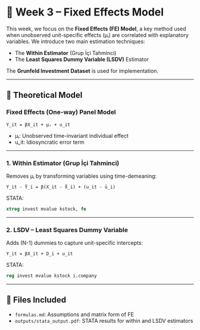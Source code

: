 # 📘 Week 3 – Fixed Effects Model

This week, we focus on the **Fixed Effects (FE) Model**, a key method used when unobserved unit-specific effects (μᵢ) are correlated with explanatory variables. We introduce two main estimation techniques:
- The **Within Estimator** (Grup İçi Tahminci)
- The **Least Squares Dummy Variable (LSDV)** Estimator

The **Grunfeld Investment Dataset** is used for implementation.

---

## 🧮 Theoretical Model

### Fixed Effects (One-way) Panel Model
```
Y_it = βX_it + μᵢ + u_it
```
- μᵢ: Unobserved time-invariant individual effect
- u_it: Idiosyncratic error term

---

### 1. Within Estimator (Grup İçi Tahminci)
Removes μᵢ by transforming variables using time-demeaning:
```
Y_it - Ȳ_i = β(X_it - X̄_i) + (u_it - ū_i)
```

STATA:
```stata
xtreg invest mvalue kstock, fe
```

---

### 2. LSDV – Least Squares Dummy Variable
Adds (N-1) dummies to capture unit-specific intercepts:
```
Y_it = βX_it + D_i + u_it
```

STATA:
```stata
reg invest mvalue kstock i.company
```

---

## 📂 Files Included
- `formulas.md`: Assumptions and matrix form of FE
- `outputs/stata_output.pdf`: STATA results for within and LSDV estimators
